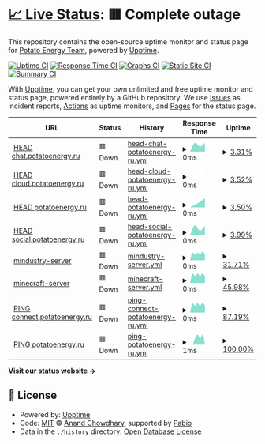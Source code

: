 # [📈 Live Status](https://status.potatoenergy.ru): <!--live status--> **🟥 Complete outage**

This repository contains the open-source uptime monitor and status page for [Potato Energy Team](https://potatoenergy.ru/), powered by [Upptime](https://github.com/upptime/upptime).

[![Uptime CI](https://github.com/potatoenergy/status/workflows/Uptime%20CI/badge.svg)](https://github.com/potatoenergy/status/actions?query=workflow%3A%22Uptime+CI%22)
[![Response Time CI](https://github.com/potatoenergy/status/workflows/Response%20Time%20CI/badge.svg)](https://github.com/potatoenergy/status/actions?query=workflow%3A%22Response+Time+CI%22)
[![Graphs CI](https://github.com/potatoenergy/status/workflows/Graphs%20CI/badge.svg)](https://github.com/potatoenergy/status/actions?query=workflow%3A%22Graphs+CI%22)
[![Static Site CI](https://github.com/potatoenergy/status/workflows/Static%20Site%20CI/badge.svg)](https://github.com/potatoenergy/status/actions?query=workflow%3A%22Static+Site+CI%22)
[![Summary CI](https://github.com/potatoenergy/status/workflows/Summary%20CI/badge.svg)](https://github.com/potatoenergy/status/actions?query=workflow%3A%22Summary+CI%22)

With [Upptime](https://upptime.js.org), you can get your own unlimited and free uptime monitor and status page, powered entirely by a GitHub repository. We use [Issues](https://github.com/potatoenergy/status/issues) as incident reports, [Actions](https://github.com/potatoenergy/status/actions) as uptime monitors, and [Pages](https://status.potatoenergy.ru) for the status page.

<!--start: status pages-->
<!-- This summary is generated by Upptime (https://github.com/upptime/upptime) -->
<!-- Do not edit this manually, your changes will be overwritten -->
<!-- prettier-ignore -->
| URL | Status | History | Response Time | Uptime |
| --- | ------ | ------- | ------------- | ------ |
| <img alt="" src="https://icons.duckduckgo.com/ip3/chat.potatoenergy.ru.ico" height="13"> [HEAD chat.potatoenergy.ru](https://chat.potatoenergy.ru/auth) | 🟥 Down | [head-chat-potatoenergy-ru.yml](https://github.com/potatoenergy/status/commits/HEAD/history/head-chat-potatoenergy-ru.yml) | <details><summary><img alt="Response time graph" src="./graphs/head-chat-potatoenergy-ru/response-time-week.png" height="20"> 0ms</summary><br><a href="https://status.potatoenergy.ru/history/head-chat-potatoenergy-ru"><img alt="Response time 0" src="https://img.shields.io/endpoint?url=https%3A%2F%2Fraw.githubusercontent.com%2Fpotatoenergy%2Fstatus%2FHEAD%2Fapi%2Fhead-chat-potatoenergy-ru%2Fresponse-time.json"></a><br><a href="https://status.potatoenergy.ru/history/head-chat-potatoenergy-ru"><img alt="24-hour response time 0" src="https://img.shields.io/endpoint?url=https%3A%2F%2Fraw.githubusercontent.com%2Fpotatoenergy%2Fstatus%2FHEAD%2Fapi%2Fhead-chat-potatoenergy-ru%2Fresponse-time-day.json"></a><br><a href="https://status.potatoenergy.ru/history/head-chat-potatoenergy-ru"><img alt="7-day response time 0" src="https://img.shields.io/endpoint?url=https%3A%2F%2Fraw.githubusercontent.com%2Fpotatoenergy%2Fstatus%2FHEAD%2Fapi%2Fhead-chat-potatoenergy-ru%2Fresponse-time-week.json"></a><br><a href="https://status.potatoenergy.ru/history/head-chat-potatoenergy-ru"><img alt="30-day response time 0" src="https://img.shields.io/endpoint?url=https%3A%2F%2Fraw.githubusercontent.com%2Fpotatoenergy%2Fstatus%2FHEAD%2Fapi%2Fhead-chat-potatoenergy-ru%2Fresponse-time-month.json"></a><br><a href="https://status.potatoenergy.ru/history/head-chat-potatoenergy-ru"><img alt="1-year response time 0" src="https://img.shields.io/endpoint?url=https%3A%2F%2Fraw.githubusercontent.com%2Fpotatoenergy%2Fstatus%2FHEAD%2Fapi%2Fhead-chat-potatoenergy-ru%2Fresponse-time-year.json"></a></details> | <details><summary><a href="https://status.potatoenergy.ru/history/head-chat-potatoenergy-ru">3.31%</a></summary><a href="https://status.potatoenergy.ru/history/head-chat-potatoenergy-ru"><img alt="All-time uptime 3.31%" src="https://img.shields.io/endpoint?url=https%3A%2F%2Fraw.githubusercontent.com%2Fpotatoenergy%2Fstatus%2FHEAD%2Fapi%2Fhead-chat-potatoenergy-ru%2Fuptime.json"></a><br><a href="https://status.potatoenergy.ru/history/head-chat-potatoenergy-ru"><img alt="24-hour uptime 3.31%" src="https://img.shields.io/endpoint?url=https%3A%2F%2Fraw.githubusercontent.com%2Fpotatoenergy%2Fstatus%2FHEAD%2Fapi%2Fhead-chat-potatoenergy-ru%2Fuptime-day.json"></a><br><a href="https://status.potatoenergy.ru/history/head-chat-potatoenergy-ru"><img alt="7-day uptime 3.31%" src="https://img.shields.io/endpoint?url=https%3A%2F%2Fraw.githubusercontent.com%2Fpotatoenergy%2Fstatus%2FHEAD%2Fapi%2Fhead-chat-potatoenergy-ru%2Fuptime-week.json"></a><br><a href="https://status.potatoenergy.ru/history/head-chat-potatoenergy-ru"><img alt="30-day uptime 3.31%" src="https://img.shields.io/endpoint?url=https%3A%2F%2Fraw.githubusercontent.com%2Fpotatoenergy%2Fstatus%2FHEAD%2Fapi%2Fhead-chat-potatoenergy-ru%2Fuptime-month.json"></a><br><a href="https://status.potatoenergy.ru/history/head-chat-potatoenergy-ru"><img alt="1-year uptime 3.31%" src="https://img.shields.io/endpoint?url=https%3A%2F%2Fraw.githubusercontent.com%2Fpotatoenergy%2Fstatus%2FHEAD%2Fapi%2Fhead-chat-potatoenergy-ru%2Fuptime-year.json"></a></details>
| <img alt="" src="https://icons.duckduckgo.com/ip3/cloud.potatoenergy.ru.ico" height="13"> [HEAD cloud.potatoenergy.ru](https://cloud.potatoenergy.ru/login) | 🟥 Down | [head-cloud-potatoenergy-ru.yml](https://github.com/potatoenergy/status/commits/HEAD/history/head-cloud-potatoenergy-ru.yml) | <details><summary><img alt="Response time graph" src="./graphs/head-cloud-potatoenergy-ru/response-time-week.png" height="20"> 0ms</summary><br><a href="https://status.potatoenergy.ru/history/head-cloud-potatoenergy-ru"><img alt="Response time 0" src="https://img.shields.io/endpoint?url=https%3A%2F%2Fraw.githubusercontent.com%2Fpotatoenergy%2Fstatus%2FHEAD%2Fapi%2Fhead-cloud-potatoenergy-ru%2Fresponse-time.json"></a><br><a href="https://status.potatoenergy.ru/history/head-cloud-potatoenergy-ru"><img alt="24-hour response time 0" src="https://img.shields.io/endpoint?url=https%3A%2F%2Fraw.githubusercontent.com%2Fpotatoenergy%2Fstatus%2FHEAD%2Fapi%2Fhead-cloud-potatoenergy-ru%2Fresponse-time-day.json"></a><br><a href="https://status.potatoenergy.ru/history/head-cloud-potatoenergy-ru"><img alt="7-day response time 0" src="https://img.shields.io/endpoint?url=https%3A%2F%2Fraw.githubusercontent.com%2Fpotatoenergy%2Fstatus%2FHEAD%2Fapi%2Fhead-cloud-potatoenergy-ru%2Fresponse-time-week.json"></a><br><a href="https://status.potatoenergy.ru/history/head-cloud-potatoenergy-ru"><img alt="30-day response time 0" src="https://img.shields.io/endpoint?url=https%3A%2F%2Fraw.githubusercontent.com%2Fpotatoenergy%2Fstatus%2FHEAD%2Fapi%2Fhead-cloud-potatoenergy-ru%2Fresponse-time-month.json"></a><br><a href="https://status.potatoenergy.ru/history/head-cloud-potatoenergy-ru"><img alt="1-year response time 0" src="https://img.shields.io/endpoint?url=https%3A%2F%2Fraw.githubusercontent.com%2Fpotatoenergy%2Fstatus%2FHEAD%2Fapi%2Fhead-cloud-potatoenergy-ru%2Fresponse-time-year.json"></a></details> | <details><summary><a href="https://status.potatoenergy.ru/history/head-cloud-potatoenergy-ru">3.52%</a></summary><a href="https://status.potatoenergy.ru/history/head-cloud-potatoenergy-ru"><img alt="All-time uptime 3.52%" src="https://img.shields.io/endpoint?url=https%3A%2F%2Fraw.githubusercontent.com%2Fpotatoenergy%2Fstatus%2FHEAD%2Fapi%2Fhead-cloud-potatoenergy-ru%2Fuptime.json"></a><br><a href="https://status.potatoenergy.ru/history/head-cloud-potatoenergy-ru"><img alt="24-hour uptime 3.52%" src="https://img.shields.io/endpoint?url=https%3A%2F%2Fraw.githubusercontent.com%2Fpotatoenergy%2Fstatus%2FHEAD%2Fapi%2Fhead-cloud-potatoenergy-ru%2Fuptime-day.json"></a><br><a href="https://status.potatoenergy.ru/history/head-cloud-potatoenergy-ru"><img alt="7-day uptime 3.52%" src="https://img.shields.io/endpoint?url=https%3A%2F%2Fraw.githubusercontent.com%2Fpotatoenergy%2Fstatus%2FHEAD%2Fapi%2Fhead-cloud-potatoenergy-ru%2Fuptime-week.json"></a><br><a href="https://status.potatoenergy.ru/history/head-cloud-potatoenergy-ru"><img alt="30-day uptime 3.52%" src="https://img.shields.io/endpoint?url=https%3A%2F%2Fraw.githubusercontent.com%2Fpotatoenergy%2Fstatus%2FHEAD%2Fapi%2Fhead-cloud-potatoenergy-ru%2Fuptime-month.json"></a><br><a href="https://status.potatoenergy.ru/history/head-cloud-potatoenergy-ru"><img alt="1-year uptime 3.52%" src="https://img.shields.io/endpoint?url=https%3A%2F%2Fraw.githubusercontent.com%2Fpotatoenergy%2Fstatus%2FHEAD%2Fapi%2Fhead-cloud-potatoenergy-ru%2Fuptime-year.json"></a></details>
| <img alt="" src="https://icons.duckduckgo.com/ip3/potatoenergy.ru.ico" height="13"> [HEAD potatoenergy.ru](https://potatoenergy.ru/search) | 🟥 Down | [head-potatoenergy-ru.yml](https://github.com/potatoenergy/status/commits/HEAD/history/head-potatoenergy-ru.yml) | <details><summary><img alt="Response time graph" src="./graphs/head-potatoenergy-ru/response-time-week.png" height="20"> 0ms</summary><br><a href="https://status.potatoenergy.ru/history/head-potatoenergy-ru"><img alt="Response time 0" src="https://img.shields.io/endpoint?url=https%3A%2F%2Fraw.githubusercontent.com%2Fpotatoenergy%2Fstatus%2FHEAD%2Fapi%2Fhead-potatoenergy-ru%2Fresponse-time.json"></a><br><a href="https://status.potatoenergy.ru/history/head-potatoenergy-ru"><img alt="24-hour response time 0" src="https://img.shields.io/endpoint?url=https%3A%2F%2Fraw.githubusercontent.com%2Fpotatoenergy%2Fstatus%2FHEAD%2Fapi%2Fhead-potatoenergy-ru%2Fresponse-time-day.json"></a><br><a href="https://status.potatoenergy.ru/history/head-potatoenergy-ru"><img alt="7-day response time 0" src="https://img.shields.io/endpoint?url=https%3A%2F%2Fraw.githubusercontent.com%2Fpotatoenergy%2Fstatus%2FHEAD%2Fapi%2Fhead-potatoenergy-ru%2Fresponse-time-week.json"></a><br><a href="https://status.potatoenergy.ru/history/head-potatoenergy-ru"><img alt="30-day response time 0" src="https://img.shields.io/endpoint?url=https%3A%2F%2Fraw.githubusercontent.com%2Fpotatoenergy%2Fstatus%2FHEAD%2Fapi%2Fhead-potatoenergy-ru%2Fresponse-time-month.json"></a><br><a href="https://status.potatoenergy.ru/history/head-potatoenergy-ru"><img alt="1-year response time 0" src="https://img.shields.io/endpoint?url=https%3A%2F%2Fraw.githubusercontent.com%2Fpotatoenergy%2Fstatus%2FHEAD%2Fapi%2Fhead-potatoenergy-ru%2Fresponse-time-year.json"></a></details> | <details><summary><a href="https://status.potatoenergy.ru/history/head-potatoenergy-ru">3.50%</a></summary><a href="https://status.potatoenergy.ru/history/head-potatoenergy-ru"><img alt="All-time uptime 3.50%" src="https://img.shields.io/endpoint?url=https%3A%2F%2Fraw.githubusercontent.com%2Fpotatoenergy%2Fstatus%2FHEAD%2Fapi%2Fhead-potatoenergy-ru%2Fuptime.json"></a><br><a href="https://status.potatoenergy.ru/history/head-potatoenergy-ru"><img alt="24-hour uptime 3.50%" src="https://img.shields.io/endpoint?url=https%3A%2F%2Fraw.githubusercontent.com%2Fpotatoenergy%2Fstatus%2FHEAD%2Fapi%2Fhead-potatoenergy-ru%2Fuptime-day.json"></a><br><a href="https://status.potatoenergy.ru/history/head-potatoenergy-ru"><img alt="7-day uptime 3.50%" src="https://img.shields.io/endpoint?url=https%3A%2F%2Fraw.githubusercontent.com%2Fpotatoenergy%2Fstatus%2FHEAD%2Fapi%2Fhead-potatoenergy-ru%2Fuptime-week.json"></a><br><a href="https://status.potatoenergy.ru/history/head-potatoenergy-ru"><img alt="30-day uptime 3.50%" src="https://img.shields.io/endpoint?url=https%3A%2F%2Fraw.githubusercontent.com%2Fpotatoenergy%2Fstatus%2FHEAD%2Fapi%2Fhead-potatoenergy-ru%2Fuptime-month.json"></a><br><a href="https://status.potatoenergy.ru/history/head-potatoenergy-ru"><img alt="1-year uptime 3.50%" src="https://img.shields.io/endpoint?url=https%3A%2F%2Fraw.githubusercontent.com%2Fpotatoenergy%2Fstatus%2FHEAD%2Fapi%2Fhead-potatoenergy-ru%2Fuptime-year.json"></a></details>
| <img alt="" src="https://icons.duckduckgo.com/ip3/social.potatoenergy.ru.ico" height="13"> [HEAD social.potatoenergy.ru](https://social.potatoenergy.ru/auth/sign_in) | 🟥 Down | [head-social-potatoenergy-ru.yml](https://github.com/potatoenergy/status/commits/HEAD/history/head-social-potatoenergy-ru.yml) | <details><summary><img alt="Response time graph" src="./graphs/head-social-potatoenergy-ru/response-time-week.png" height="20"> 0ms</summary><br><a href="https://status.potatoenergy.ru/history/head-social-potatoenergy-ru"><img alt="Response time 0" src="https://img.shields.io/endpoint?url=https%3A%2F%2Fraw.githubusercontent.com%2Fpotatoenergy%2Fstatus%2FHEAD%2Fapi%2Fhead-social-potatoenergy-ru%2Fresponse-time.json"></a><br><a href="https://status.potatoenergy.ru/history/head-social-potatoenergy-ru"><img alt="24-hour response time 0" src="https://img.shields.io/endpoint?url=https%3A%2F%2Fraw.githubusercontent.com%2Fpotatoenergy%2Fstatus%2FHEAD%2Fapi%2Fhead-social-potatoenergy-ru%2Fresponse-time-day.json"></a><br><a href="https://status.potatoenergy.ru/history/head-social-potatoenergy-ru"><img alt="7-day response time 0" src="https://img.shields.io/endpoint?url=https%3A%2F%2Fraw.githubusercontent.com%2Fpotatoenergy%2Fstatus%2FHEAD%2Fapi%2Fhead-social-potatoenergy-ru%2Fresponse-time-week.json"></a><br><a href="https://status.potatoenergy.ru/history/head-social-potatoenergy-ru"><img alt="30-day response time 0" src="https://img.shields.io/endpoint?url=https%3A%2F%2Fraw.githubusercontent.com%2Fpotatoenergy%2Fstatus%2FHEAD%2Fapi%2Fhead-social-potatoenergy-ru%2Fresponse-time-month.json"></a><br><a href="https://status.potatoenergy.ru/history/head-social-potatoenergy-ru"><img alt="1-year response time 0" src="https://img.shields.io/endpoint?url=https%3A%2F%2Fraw.githubusercontent.com%2Fpotatoenergy%2Fstatus%2FHEAD%2Fapi%2Fhead-social-potatoenergy-ru%2Fresponse-time-year.json"></a></details> | <details><summary><a href="https://status.potatoenergy.ru/history/head-social-potatoenergy-ru">3.99%</a></summary><a href="https://status.potatoenergy.ru/history/head-social-potatoenergy-ru"><img alt="All-time uptime 3.99%" src="https://img.shields.io/endpoint?url=https%3A%2F%2Fraw.githubusercontent.com%2Fpotatoenergy%2Fstatus%2FHEAD%2Fapi%2Fhead-social-potatoenergy-ru%2Fuptime.json"></a><br><a href="https://status.potatoenergy.ru/history/head-social-potatoenergy-ru"><img alt="24-hour uptime 3.99%" src="https://img.shields.io/endpoint?url=https%3A%2F%2Fraw.githubusercontent.com%2Fpotatoenergy%2Fstatus%2FHEAD%2Fapi%2Fhead-social-potatoenergy-ru%2Fuptime-day.json"></a><br><a href="https://status.potatoenergy.ru/history/head-social-potatoenergy-ru"><img alt="7-day uptime 3.99%" src="https://img.shields.io/endpoint?url=https%3A%2F%2Fraw.githubusercontent.com%2Fpotatoenergy%2Fstatus%2FHEAD%2Fapi%2Fhead-social-potatoenergy-ru%2Fuptime-week.json"></a><br><a href="https://status.potatoenergy.ru/history/head-social-potatoenergy-ru"><img alt="30-day uptime 3.99%" src="https://img.shields.io/endpoint?url=https%3A%2F%2Fraw.githubusercontent.com%2Fpotatoenergy%2Fstatus%2FHEAD%2Fapi%2Fhead-social-potatoenergy-ru%2Fuptime-month.json"></a><br><a href="https://status.potatoenergy.ru/history/head-social-potatoenergy-ru"><img alt="1-year uptime 3.99%" src="https://img.shields.io/endpoint?url=https%3A%2F%2Fraw.githubusercontent.com%2Fpotatoenergy%2Fstatus%2FHEAD%2Fapi%2Fhead-social-potatoenergy-ru%2Fuptime-year.json"></a></details>
| <img alt="" src="https://icons.duckduckgo.com/ip3/null.ico" height="13"> [mindustry-server](connect.potatoenergy.ru) | 🟥 Down | [mindustry-server.yml](https://github.com/potatoenergy/status/commits/HEAD/history/mindustry-server.yml) | <details><summary><img alt="Response time graph" src="./graphs/mindustry-server/response-time-week.png" height="20"> 0ms</summary><br><a href="https://status.potatoenergy.ru/history/mindustry-server"><img alt="Response time 0" src="https://img.shields.io/endpoint?url=https%3A%2F%2Fraw.githubusercontent.com%2Fpotatoenergy%2Fstatus%2FHEAD%2Fapi%2Fmindustry-server%2Fresponse-time.json"></a><br><a href="https://status.potatoenergy.ru/history/mindustry-server"><img alt="24-hour response time 0" src="https://img.shields.io/endpoint?url=https%3A%2F%2Fraw.githubusercontent.com%2Fpotatoenergy%2Fstatus%2FHEAD%2Fapi%2Fmindustry-server%2Fresponse-time-day.json"></a><br><a href="https://status.potatoenergy.ru/history/mindustry-server"><img alt="7-day response time 0" src="https://img.shields.io/endpoint?url=https%3A%2F%2Fraw.githubusercontent.com%2Fpotatoenergy%2Fstatus%2FHEAD%2Fapi%2Fmindustry-server%2Fresponse-time-week.json"></a><br><a href="https://status.potatoenergy.ru/history/mindustry-server"><img alt="30-day response time 0" src="https://img.shields.io/endpoint?url=https%3A%2F%2Fraw.githubusercontent.com%2Fpotatoenergy%2Fstatus%2FHEAD%2Fapi%2Fmindustry-server%2Fresponse-time-month.json"></a><br><a href="https://status.potatoenergy.ru/history/mindustry-server"><img alt="1-year response time 0" src="https://img.shields.io/endpoint?url=https%3A%2F%2Fraw.githubusercontent.com%2Fpotatoenergy%2Fstatus%2FHEAD%2Fapi%2Fmindustry-server%2Fresponse-time-year.json"></a></details> | <details><summary><a href="https://status.potatoenergy.ru/history/mindustry-server">31.71%</a></summary><a href="https://status.potatoenergy.ru/history/mindustry-server"><img alt="All-time uptime 31.71%" src="https://img.shields.io/endpoint?url=https%3A%2F%2Fraw.githubusercontent.com%2Fpotatoenergy%2Fstatus%2FHEAD%2Fapi%2Fmindustry-server%2Fuptime.json"></a><br><a href="https://status.potatoenergy.ru/history/mindustry-server"><img alt="24-hour uptime 31.71%" src="https://img.shields.io/endpoint?url=https%3A%2F%2Fraw.githubusercontent.com%2Fpotatoenergy%2Fstatus%2FHEAD%2Fapi%2Fmindustry-server%2Fuptime-day.json"></a><br><a href="https://status.potatoenergy.ru/history/mindustry-server"><img alt="7-day uptime 31.71%" src="https://img.shields.io/endpoint?url=https%3A%2F%2Fraw.githubusercontent.com%2Fpotatoenergy%2Fstatus%2FHEAD%2Fapi%2Fmindustry-server%2Fuptime-week.json"></a><br><a href="https://status.potatoenergy.ru/history/mindustry-server"><img alt="30-day uptime 31.71%" src="https://img.shields.io/endpoint?url=https%3A%2F%2Fraw.githubusercontent.com%2Fpotatoenergy%2Fstatus%2FHEAD%2Fapi%2Fmindustry-server%2Fuptime-month.json"></a><br><a href="https://status.potatoenergy.ru/history/mindustry-server"><img alt="1-year uptime 31.71%" src="https://img.shields.io/endpoint?url=https%3A%2F%2Fraw.githubusercontent.com%2Fpotatoenergy%2Fstatus%2FHEAD%2Fapi%2Fmindustry-server%2Fuptime-year.json"></a></details>
| <img alt="" src="https://icons.duckduckgo.com/ip3/null.ico" height="13"> [minecraft-server](connect.potatoenergy.ru) | 🟥 Down | [minecraft-server.yml](https://github.com/potatoenergy/status/commits/HEAD/history/minecraft-server.yml) | <details><summary><img alt="Response time graph" src="./graphs/minecraft-server/response-time-week.png" height="20"> 0ms</summary><br><a href="https://status.potatoenergy.ru/history/minecraft-server"><img alt="Response time 0" src="https://img.shields.io/endpoint?url=https%3A%2F%2Fraw.githubusercontent.com%2Fpotatoenergy%2Fstatus%2FHEAD%2Fapi%2Fminecraft-server%2Fresponse-time.json"></a><br><a href="https://status.potatoenergy.ru/history/minecraft-server"><img alt="24-hour response time 0" src="https://img.shields.io/endpoint?url=https%3A%2F%2Fraw.githubusercontent.com%2Fpotatoenergy%2Fstatus%2FHEAD%2Fapi%2Fminecraft-server%2Fresponse-time-day.json"></a><br><a href="https://status.potatoenergy.ru/history/minecraft-server"><img alt="7-day response time 0" src="https://img.shields.io/endpoint?url=https%3A%2F%2Fraw.githubusercontent.com%2Fpotatoenergy%2Fstatus%2FHEAD%2Fapi%2Fminecraft-server%2Fresponse-time-week.json"></a><br><a href="https://status.potatoenergy.ru/history/minecraft-server"><img alt="30-day response time 0" src="https://img.shields.io/endpoint?url=https%3A%2F%2Fraw.githubusercontent.com%2Fpotatoenergy%2Fstatus%2FHEAD%2Fapi%2Fminecraft-server%2Fresponse-time-month.json"></a><br><a href="https://status.potatoenergy.ru/history/minecraft-server"><img alt="1-year response time 0" src="https://img.shields.io/endpoint?url=https%3A%2F%2Fraw.githubusercontent.com%2Fpotatoenergy%2Fstatus%2FHEAD%2Fapi%2Fminecraft-server%2Fresponse-time-year.json"></a></details> | <details><summary><a href="https://status.potatoenergy.ru/history/minecraft-server">45.98%</a></summary><a href="https://status.potatoenergy.ru/history/minecraft-server"><img alt="All-time uptime 45.98%" src="https://img.shields.io/endpoint?url=https%3A%2F%2Fraw.githubusercontent.com%2Fpotatoenergy%2Fstatus%2FHEAD%2Fapi%2Fminecraft-server%2Fuptime.json"></a><br><a href="https://status.potatoenergy.ru/history/minecraft-server"><img alt="24-hour uptime 45.98%" src="https://img.shields.io/endpoint?url=https%3A%2F%2Fraw.githubusercontent.com%2Fpotatoenergy%2Fstatus%2FHEAD%2Fapi%2Fminecraft-server%2Fuptime-day.json"></a><br><a href="https://status.potatoenergy.ru/history/minecraft-server"><img alt="7-day uptime 45.98%" src="https://img.shields.io/endpoint?url=https%3A%2F%2Fraw.githubusercontent.com%2Fpotatoenergy%2Fstatus%2FHEAD%2Fapi%2Fminecraft-server%2Fuptime-week.json"></a><br><a href="https://status.potatoenergy.ru/history/minecraft-server"><img alt="30-day uptime 45.98%" src="https://img.shields.io/endpoint?url=https%3A%2F%2Fraw.githubusercontent.com%2Fpotatoenergy%2Fstatus%2FHEAD%2Fapi%2Fminecraft-server%2Fuptime-month.json"></a><br><a href="https://status.potatoenergy.ru/history/minecraft-server"><img alt="1-year uptime 45.98%" src="https://img.shields.io/endpoint?url=https%3A%2F%2Fraw.githubusercontent.com%2Fpotatoenergy%2Fstatus%2FHEAD%2Fapi%2Fminecraft-server%2Fuptime-year.json"></a></details>
| <img alt="" src="https://icons.duckduckgo.com/ip3/null.ico" height="13"> [PING connect.potatoenergy.ru](connect.potatoenergy.ru) | 🟥 Down | [ping-connect-potatoenergy-ru.yml](https://github.com/potatoenergy/status/commits/HEAD/history/ping-connect-potatoenergy-ru.yml) | <details><summary><img alt="Response time graph" src="./graphs/ping-connect-potatoenergy-ru/response-time-week.png" height="20"> 0ms</summary><br><a href="https://status.potatoenergy.ru/history/ping-connect-potatoenergy-ru"><img alt="Response time 0" src="https://img.shields.io/endpoint?url=https%3A%2F%2Fraw.githubusercontent.com%2Fpotatoenergy%2Fstatus%2FHEAD%2Fapi%2Fping-connect-potatoenergy-ru%2Fresponse-time.json"></a><br><a href="https://status.potatoenergy.ru/history/ping-connect-potatoenergy-ru"><img alt="24-hour response time 0" src="https://img.shields.io/endpoint?url=https%3A%2F%2Fraw.githubusercontent.com%2Fpotatoenergy%2Fstatus%2FHEAD%2Fapi%2Fping-connect-potatoenergy-ru%2Fresponse-time-day.json"></a><br><a href="https://status.potatoenergy.ru/history/ping-connect-potatoenergy-ru"><img alt="7-day response time 0" src="https://img.shields.io/endpoint?url=https%3A%2F%2Fraw.githubusercontent.com%2Fpotatoenergy%2Fstatus%2FHEAD%2Fapi%2Fping-connect-potatoenergy-ru%2Fresponse-time-week.json"></a><br><a href="https://status.potatoenergy.ru/history/ping-connect-potatoenergy-ru"><img alt="30-day response time 0" src="https://img.shields.io/endpoint?url=https%3A%2F%2Fraw.githubusercontent.com%2Fpotatoenergy%2Fstatus%2FHEAD%2Fapi%2Fping-connect-potatoenergy-ru%2Fresponse-time-month.json"></a><br><a href="https://status.potatoenergy.ru/history/ping-connect-potatoenergy-ru"><img alt="1-year response time 0" src="https://img.shields.io/endpoint?url=https%3A%2F%2Fraw.githubusercontent.com%2Fpotatoenergy%2Fstatus%2FHEAD%2Fapi%2Fping-connect-potatoenergy-ru%2Fresponse-time-year.json"></a></details> | <details><summary><a href="https://status.potatoenergy.ru/history/ping-connect-potatoenergy-ru">87.19%</a></summary><a href="https://status.potatoenergy.ru/history/ping-connect-potatoenergy-ru"><img alt="All-time uptime 87.19%" src="https://img.shields.io/endpoint?url=https%3A%2F%2Fraw.githubusercontent.com%2Fpotatoenergy%2Fstatus%2FHEAD%2Fapi%2Fping-connect-potatoenergy-ru%2Fuptime.json"></a><br><a href="https://status.potatoenergy.ru/history/ping-connect-potatoenergy-ru"><img alt="24-hour uptime 87.19%" src="https://img.shields.io/endpoint?url=https%3A%2F%2Fraw.githubusercontent.com%2Fpotatoenergy%2Fstatus%2FHEAD%2Fapi%2Fping-connect-potatoenergy-ru%2Fuptime-day.json"></a><br><a href="https://status.potatoenergy.ru/history/ping-connect-potatoenergy-ru"><img alt="7-day uptime 87.19%" src="https://img.shields.io/endpoint?url=https%3A%2F%2Fraw.githubusercontent.com%2Fpotatoenergy%2Fstatus%2FHEAD%2Fapi%2Fping-connect-potatoenergy-ru%2Fuptime-week.json"></a><br><a href="https://status.potatoenergy.ru/history/ping-connect-potatoenergy-ru"><img alt="30-day uptime 87.19%" src="https://img.shields.io/endpoint?url=https%3A%2F%2Fraw.githubusercontent.com%2Fpotatoenergy%2Fstatus%2FHEAD%2Fapi%2Fping-connect-potatoenergy-ru%2Fuptime-month.json"></a><br><a href="https://status.potatoenergy.ru/history/ping-connect-potatoenergy-ru"><img alt="1-year uptime 87.19%" src="https://img.shields.io/endpoint?url=https%3A%2F%2Fraw.githubusercontent.com%2Fpotatoenergy%2Fstatus%2FHEAD%2Fapi%2Fping-connect-potatoenergy-ru%2Fuptime-year.json"></a></details>
| <img alt="" src="https://icons.duckduckgo.com/ip3/null.ico" height="13"> [PING potatoenergy.ru](potatoenergy.ru) | 🟥 Down | [ping-potatoenergy-ru.yml](https://github.com/potatoenergy/status/commits/HEAD/history/ping-potatoenergy-ru.yml) | <details><summary><img alt="Response time graph" src="./graphs/ping-potatoenergy-ru/response-time-week.png" height="20"> 1ms</summary><br><a href="https://status.potatoenergy.ru/history/ping-potatoenergy-ru"><img alt="Response time 1" src="https://img.shields.io/endpoint?url=https%3A%2F%2Fraw.githubusercontent.com%2Fpotatoenergy%2Fstatus%2FHEAD%2Fapi%2Fping-potatoenergy-ru%2Fresponse-time.json"></a><br><a href="https://status.potatoenergy.ru/history/ping-potatoenergy-ru"><img alt="24-hour response time 1" src="https://img.shields.io/endpoint?url=https%3A%2F%2Fraw.githubusercontent.com%2Fpotatoenergy%2Fstatus%2FHEAD%2Fapi%2Fping-potatoenergy-ru%2Fresponse-time-day.json"></a><br><a href="https://status.potatoenergy.ru/history/ping-potatoenergy-ru"><img alt="7-day response time 1" src="https://img.shields.io/endpoint?url=https%3A%2F%2Fraw.githubusercontent.com%2Fpotatoenergy%2Fstatus%2FHEAD%2Fapi%2Fping-potatoenergy-ru%2Fresponse-time-week.json"></a><br><a href="https://status.potatoenergy.ru/history/ping-potatoenergy-ru"><img alt="30-day response time 1" src="https://img.shields.io/endpoint?url=https%3A%2F%2Fraw.githubusercontent.com%2Fpotatoenergy%2Fstatus%2FHEAD%2Fapi%2Fping-potatoenergy-ru%2Fresponse-time-month.json"></a><br><a href="https://status.potatoenergy.ru/history/ping-potatoenergy-ru"><img alt="1-year response time 1" src="https://img.shields.io/endpoint?url=https%3A%2F%2Fraw.githubusercontent.com%2Fpotatoenergy%2Fstatus%2FHEAD%2Fapi%2Fping-potatoenergy-ru%2Fresponse-time-year.json"></a></details> | <details><summary><a href="https://status.potatoenergy.ru/history/ping-potatoenergy-ru">100.00%</a></summary><a href="https://status.potatoenergy.ru/history/ping-potatoenergy-ru"><img alt="All-time uptime 100.00%" src="https://img.shields.io/endpoint?url=https%3A%2F%2Fraw.githubusercontent.com%2Fpotatoenergy%2Fstatus%2FHEAD%2Fapi%2Fping-potatoenergy-ru%2Fuptime.json"></a><br><a href="https://status.potatoenergy.ru/history/ping-potatoenergy-ru"><img alt="24-hour uptime 100.00%" src="https://img.shields.io/endpoint?url=https%3A%2F%2Fraw.githubusercontent.com%2Fpotatoenergy%2Fstatus%2FHEAD%2Fapi%2Fping-potatoenergy-ru%2Fuptime-day.json"></a><br><a href="https://status.potatoenergy.ru/history/ping-potatoenergy-ru"><img alt="7-day uptime 100.00%" src="https://img.shields.io/endpoint?url=https%3A%2F%2Fraw.githubusercontent.com%2Fpotatoenergy%2Fstatus%2FHEAD%2Fapi%2Fping-potatoenergy-ru%2Fuptime-week.json"></a><br><a href="https://status.potatoenergy.ru/history/ping-potatoenergy-ru"><img alt="30-day uptime 100.00%" src="https://img.shields.io/endpoint?url=https%3A%2F%2Fraw.githubusercontent.com%2Fpotatoenergy%2Fstatus%2FHEAD%2Fapi%2Fping-potatoenergy-ru%2Fuptime-month.json"></a><br><a href="https://status.potatoenergy.ru/history/ping-potatoenergy-ru"><img alt="1-year uptime 100.00%" src="https://img.shields.io/endpoint?url=https%3A%2F%2Fraw.githubusercontent.com%2Fpotatoenergy%2Fstatus%2FHEAD%2Fapi%2Fping-potatoenergy-ru%2Fuptime-year.json"></a></details>

<!--end: status pages-->

[**Visit our status website →**](https://status.potatoenergy.ru)

## 📄 License

- Powered by: [Upptime](https://github.com/upptime/upptime)
- Code: [MIT](./LICENSE) © [Anand Chowdhary](https://anandchowdhary.com), supported by [Pabio](https://pabio.com)
- Data in the `./history` directory: [Open Database License](https://opendatacommons.org/licenses/odbl/1-0/)
